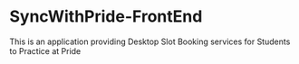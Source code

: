 # SyncWithPride-FrontEnd
This is an application providing Desktop Slot Booking services for Students to Practice at Pride
